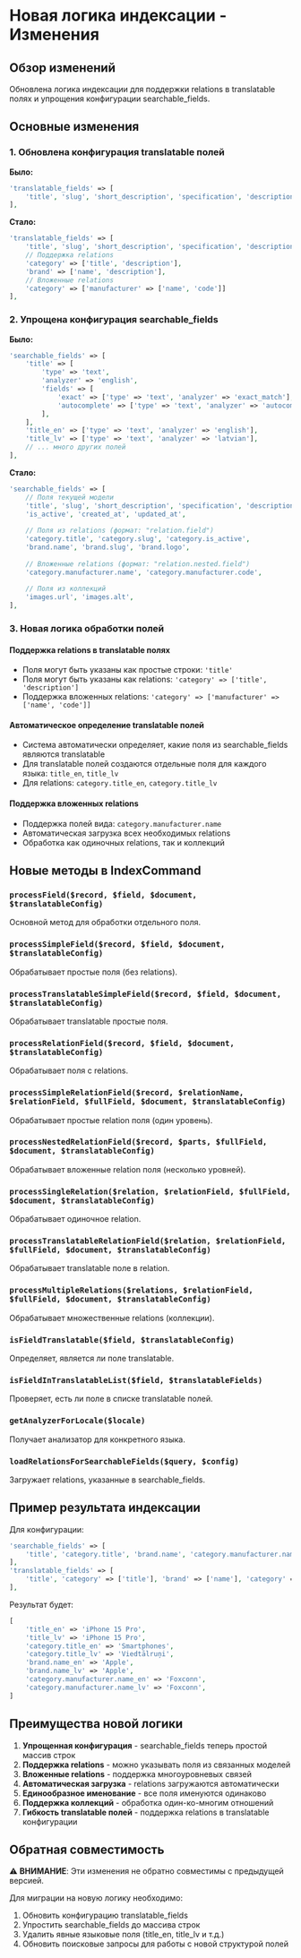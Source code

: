 # Новая логика индексации - Изменения

## Обзор изменений

Обновлена логика индексации для поддержки relations в translatable полях и упрощения конфигурации searchable_fields.

## Основные изменения

### 1. Обновлена конфигурация translatable полей

**Было:**
```php
'translatable_fields' => [
    'title', 'slug', 'short_description', 'specification', 'description'
],
```

**Стало:**
```php
'translatable_fields' => [
    'title', 'slug', 'short_description', 'specification', 'description',
    // Поддержка relations
    'category' => ['title', 'description'],
    'brand' => ['name', 'description'],
    // Вложенные relations
    'category' => ['manufacturer' => ['name', 'code']]
],
```

### 2. Упрощена конфигурация searchable_fields

**Было:**
```php
'searchable_fields' => [
    'title' => [
        'type' => 'text',
        'analyzer' => 'english',
        'fields' => [
            'exact' => ['type' => 'text', 'analyzer' => 'exact_match'],
            'autocomplete' => ['type' => 'text', 'analyzer' => 'autocomplete'],
        ],
    ],
    'title_en' => ['type' => 'text', 'analyzer' => 'english'],
    'title_lv' => ['type' => 'text', 'analyzer' => 'latvian'],
    // ... много других полей
],
```

**Стало:**
```php
'searchable_fields' => [
    // Поля текущей модели
    'title', 'slug', 'short_description', 'specification', 'description',
    'is_active', 'created_at', 'updated_at',
    
    // Поля из relations (формат: "relation.field")
    'category.title', 'category.slug', 'category.is_active',
    'brand.name', 'brand.slug', 'brand.logo',
    
    // Вложенные relations (формат: "relation.nested.field")
    'category.manufacturer.name', 'category.manufacturer.code',
    
    // Поля из коллекций
    'images.url', 'images.alt',
],
```

### 3. Новая логика обработки полей

#### Поддержка relations в translatable полях
- Поля могут быть указаны как простые строки: `'title'`
- Поля могут быть указаны как relations: `'category' => ['title', 'description']`
- Поддержка вложенных relations: `'category' => ['manufacturer' => ['name', 'code']]`

#### Автоматическое определение translatable полей
- Система автоматически определяет, какие поля из searchable_fields являются translatable
- Для translatable полей создаются отдельные поля для каждого языка: `title_en`, `title_lv`
- Для relations: `category.title_en`, `category.title_lv`

#### Поддержка вложенных relations
- Поддержка полей вида: `category.manufacturer.name`
- Автоматическая загрузка всех необходимых relations
- Обработка как одиночных relations, так и коллекций

## Новые методы в IndexCommand

### `processField($record, $field, $document, $translatableConfig)`
Основной метод для обработки отдельного поля.

### `processSimpleField($record, $field, $document, $translatableConfig)`
Обрабатывает простые поля (без relations).

### `processTranslatableSimpleField($record, $field, $document, $translatableConfig)`
Обрабатывает translatable простые поля.

### `processRelationField($record, $field, $document, $translatableConfig)`
Обрабатывает поля с relations.

### `processSimpleRelationField($record, $relationName, $relationField, $fullField, $document, $translatableConfig)`
Обрабатывает простые relation поля (один уровень).

### `processNestedRelationField($record, $parts, $fullField, $document, $translatableConfig)`
Обрабатывает вложенные relation поля (несколько уровней).

### `processSingleRelation($relation, $relationField, $fullField, $document, $translatableConfig)`
Обрабатывает одиночное relation.

### `processTranslatableRelationField($relation, $relationField, $fullField, $document, $translatableConfig)`
Обрабатывает translatable поле в relation.

### `processMultipleRelations($relations, $relationField, $fullField, $document, $translatableConfig)`
Обрабатывает множественные relations (коллекции).

### `isFieldTranslatable($field, $translatableConfig)`
Определяет, является ли поле translatable.

### `isFieldInTranslatableList($field, $translatableFields)`
Проверяет, есть ли поле в списке translatable полей.

### `getAnalyzerForLocale($locale)`
Получает анализатор для конкретного языка.

### `loadRelationsForSearchableFields($query, $config)`
Загружает relations, указанные в searchable_fields.

## Пример результата индексации

Для конфигурации:
```php
'searchable_fields' => [
    'title', 'category.title', 'brand.name', 'category.manufacturer.name'
],
'translatable_fields' => [
    'title', 'category' => ['title'], 'brand' => ['name'], 'category' => ['manufacturer' => ['name']]
],
```

Результат будет:
```php
[
    'title_en' => 'iPhone 15 Pro',
    'title_lv' => 'iPhone 15 Pro',
    'category.title_en' => 'Smartphones',
    'category.title_lv' => 'Viedtālruņi',
    'brand.name_en' => 'Apple',
    'brand.name_lv' => 'Apple',
    'category.manufacturer.name_en' => 'Foxconn',
    'category.manufacturer.name_lv' => 'Foxconn',
]
```

## Преимущества новой логики

1. **Упрощенная конфигурация** - searchable_fields теперь простой массив строк
2. **Поддержка relations** - можно указывать поля из связанных моделей
3. **Вложенные relations** - поддержка многоуровневых связей
4. **Автоматическая загрузка** - relations загружаются автоматически
5. **Единообразное именование** - все поля именуются одинаково
6. **Поддержка коллекций** - обработка один-ко-многим отношений
7. **Гибкость translatable полей** - поддержка relations в translatable конфигурации

## Обратная совместимость

⚠️ **ВНИМАНИЕ**: Эти изменения не обратно совместимы с предыдущей версией.

Для миграции на новую логику необходимо:
1. Обновить конфигурацию translatable_fields
2. Упростить searchable_fields до массива строк
3. Удалить явные языковые поля (title_en, title_lv и т.д.)
4. Обновить поисковые запросы для работы с новой структурой полей 
